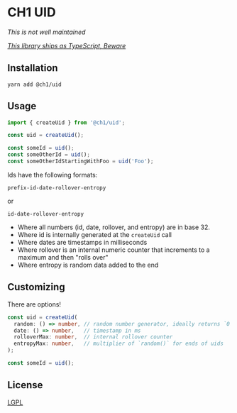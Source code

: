 # CH1 UID

_This is not well maintained_

[_This library ships as TypeScript, Beware_](https://gist.github.com/bennett000/a26dfc8cf15e5d97139e41b0711f3fe0#file-the-case-for-shipping-ts-as-ts-md 'Why Ship TS as TS')

## Installation

`yarn add @ch1/uid`

## Usage

```ts
import { createUid } from '@ch1/uid';

const uid = createUid();

const someId = uid();
const someOtherId = uid();
const someOtherIdStartingWithFoo = uid('Foo');
```

Ids have the following formats:


`prefix-id-date-rollover-entropy` 

or 

`id-date-rollover-entropy`

* Where all numbers (id, date, rollover, and entropy) are in base 32.
* Where id is internally generated at the `createUid` call
* Where dates are timestamps in milliseconds
* Where rollover is an internal numeric counter that increments to a maximum and then "rolls over"
* Where entropy is random data added to the end

## Customizing

There are options!

```ts
const uid = createUid(
  random: () => number, // random number generator, ideally returns `0 <= x < 1` 
  date: () => number,   // timestamp in ms
  rolloverMax: number,  // internal rollover counter 
  entropyMax: number,   // multiplier of `random()` for ends of uids
);

const someId = uid();
```

## License

[LGPL](./LICENSE 'Lesser GNU Public License')
